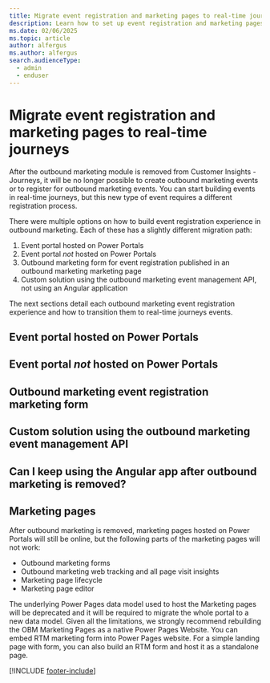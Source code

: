 ```yaml
---
title: Migrate event registration and marketing pages to real-time journeys
description: Learn how to set up event registration and marketing pages in Dynamics 365 Customer Insights - Journeys.
ms.date: 02/06/2025
ms.topic: article
author: alfergus
ms.author: alfergus
search.audienceType: 
  - admin
  - enduser
---
```


# Migrate event registration and marketing pages to real-time journeys

After the outbound marketing module is removed from Customer Insights - Journeys, it will be no longer possible to create outbound marketing events or to register for outbound marketing events. You can start building events in real-time journeys, but this new type of event requires a different registration process.

There were multiple options on how to build event registration experience in outbound marketing. Each of these has a slightly different migration path:

1. Event portal hosted on Power Portals
1. Event portal *not* hosted on Power Portals
1. Outbound marketing form for event registration published in an outbound marketing marketing page
1. Custom solution using the outbound marketing event management API, not using an Angular application

The next sections detail each outbound marketing event registration experience and how to transition them to real-time journeys events.

## Event portal hosted on Power Portals



## Event portal *not* hosted on Power Portals



## Outbound marketing event registration marketing form



## Custom solution using the outbound marketing event management API



## Can I keep using the Angular app after outbound marketing is removed?



## Marketing pages

After outbound marketing is removed, marketing pages hosted on Power Portals will still be online, but the following parts of the marketing pages will not work:

- Outbound marketing forms
- Outbound marketing web tracking and all page visit insights
- Marketing page lifecycle
- Marketing page editor

The underlying Power Pages data model used to host the Marketing pages will be deprecated and it will be required to migrate the whole portal to a new data model.
Given all the limitations, we strongly recommend rebuilding the OBM Marketing Pages as a native Power Pages Website. You can embed RTM marketing form into Power Pages website.
For a simple landing page with form, you can also build an RTM form and host it as a standalone page.

[!INCLUDE [footer-include](./includes/footer-banner.md)]